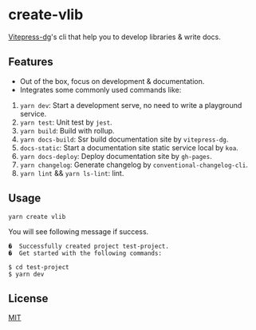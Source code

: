 # create-vlib

[Vitepress-dg](https://github.com/dewfall123/vitepress-dg)'s cli that help you to develop libraries & write docs.

## Features

-   Out of the box, focus on development & documentation.
-   Integrates some commonly used commands like:

1. `yarn dev`: Start a development serve, no need to write a playground service.
2. `yarn test`: Unit test by `jest`.
3. `yarn build`: Build with rollup.
4. `yarn docs-build`: Ssr build documentation site by `vitepress-dg`.
5. `docs-static`: Start a documentation site static service local by `koa`.
6. `yarn docs-deploy`: Deploy documentation site by `gh-pages`.
7. `yarn changelog`: Generate changelog by `conventional-changelog-cli`.
8. `yarn lint` && `yarn ls-lint`: lint.

## Usage

```
yarn create vlib
```

You will see following message if success.

```
�  Successfully created project test-project.
�  Get started with the following commands:

$ cd test-project
$ yarn dev
```

## License

[MIT](LICENSE)
